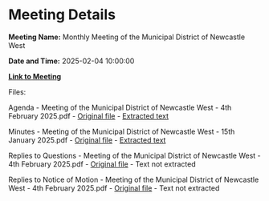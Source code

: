 # Meeting Details

**Meeting Name:** Monthly Meeting of the Municipal District of Newcastle West

**Date and Time:** 2025-02-04 10:00:00

**[Link to Meeting](https://www.limerick.ie/council/whats-on/monthly-meeting-of-the-municipal-district-of-newcastle-west-21)**

Files: 

Agenda - Meeting of the Municipal District of Newcastle West - 4th February 2025.pdf - [Original file](https://www.limerick.ie/sites/default/files/media/documents/2025-02/00-2025-02-04-agenda.pdf) - [Extracted text](./Agenda%20-%20Meeting%20of%20the%20Municipal%20District%20of%20Newcastle%20West%20-%204th%20February%202025.md)

Minutes - Meeting of the Municipal District of Newcastle West - 15th January 2025.pdf - [Original file](https://www.limerick.ie/sites/default/files/media/documents/2025-02/minutes-meeting-of-the-municipal-district-of-newcastle-west-15th-january-2025.pdf) - [Extracted text](./Minutes%20-%20Meeting%20of%20the%20Municipal%20District%20of%20Newcastle%20West%20-%2015th%20January%202025.md)

Replies to Questions - Meeting of the Municipal District of Newcastle West - 4th February 2025.pdf - [Original file](https://www.limerick.ie/sites/default/files/media/documents/2025-02/replies-to-questions-meeting-of-the-municipal-district-of-newcastle-west-4th-february-2025.pdf) - Text not extracted

Replies to Notice of Motion - Meeting of the Municipal District of Newcastle West - 4th February 2025.pdf - [Original file](https://www.limerick.ie/sites/default/files/media/documents/2025-02/replies-to-notice-of-motion-meeting-of-the-municipal-district-of-newcastle-west-4th-february-2025.pdf) - Text not extracted

